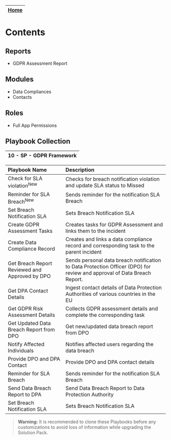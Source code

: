 | [Home](../README.md) | 
|----------------------| 
 
# Contents

## Reports

- GDPR Assessment Report

## Modules

- Data Compliances
- Contacts

## Roles

- Full App Permissions

## Playbook Collection

| 10 - SP - GDPR Framework|
|:------------------------|

| Playbook Name                                  | Description                                                                                                             |
|:-----------------------------------------------|:------------------------------------------------------------------------------------------------------------------------|
| Check for SLA violation<sup>New</sup>          | Checks for breach notification violation and update SLA status to Missed                                                |
| Reminder for SLA Breach<sup>New</sup>          | Sends reminder for the notification SLA Breach                                                                          |
| Set Breach Notification SLA                    | Sets Breach Notification SLA                                                                                            |
| Create GDPR Assessment Tasks                   | Creates tasks for GDPR Assessment and links them to the incident                                                        |
| Create Data Compliance Record                  | Creates and links a data compliance record and corresponding task to the parent incident                                |
| Get Breach Report Reviewed and Approved by DPO | Sends personal data breach notification to Data Protection Officer (DPO) for review and approval of Data Breach Report. |
| Get DPA Contact Details                        | Ingest contact details of Data Protection Authorities of various countries in the EU                                    |
| Get GDPR Risk Assessment Details               | Collects GDPR assessment details and complete the corresponding task                                                    |
| Get Updated Data Breach Report from DPO        | Get new/updated data breach report from DPO                                                                             |
| Notify Affected Individuals                    | Notifies affected users regarding the data breach                                                                       |
| Provide DPO and DPA Contact                    | Provide DPO and DPA contact details                                                                                     |
| Reminder for SLA Breach                        | Sends reminder for the notification SLA Breach                                                                          |
| Send Data Breach Report to DPA                 | Send Data Breach Report to Data Protection Authority                                                                    |
| Set Breach Notification SLA                    | Sets Breach Notification SLA                                                                                            |

>**Warning:** It is recommended to clone these Playbooks before any customizations to avoid loss of information while upgrading the Solution Pack.
